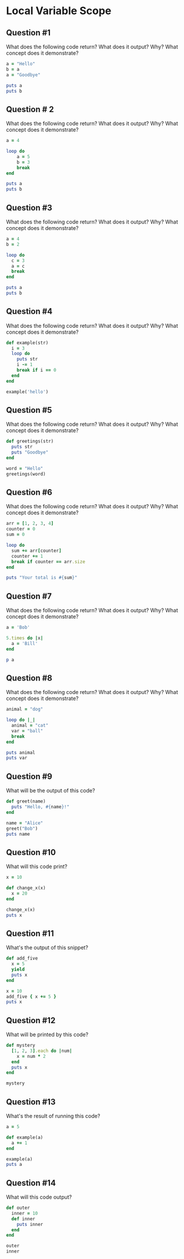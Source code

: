 # Local Variable Scope

## Question #1

What does the following code return? What does it output? Why? What concept does it demonstrate?

```ruby
a = "Hello"
b = a
a = "Goodbye"

puts a
puts b
```


## Question # 2

What does the following code return? What does it output? Why? What concept does it demonstrate?

```ruby
a = 4

loop do
	a = 5
	b = 3
	break
end

puts a
puts b
```


## Question #3

What does the following code return? What does it output? Why? What concept does it demonstrate?

```ruby
a = 4
b = 2

loop do  
  c = 3  
  a = c  
  break
end

puts a
puts b
```


## Question #4

What does the following code return? What does it output? Why? What concept does it demonstrate?

```ruby
def example(str)
  i = 3  
  loop do    
    puts str    
    i -= 1    
    break if i == 0  
  end
end

example('hello')
```


## Question #5

What does the following code return? What does it output? Why? What concept does it demonstrate?

```ruby
def greetings(str)  
  puts str  
  puts "Goodbye"
end

word = "Hello"
greetings(word)
```


## Question #6

What does the following code return? What does it output? Why? What concept does it demonstrate?

```ruby
arr = [1, 2, 3, 4]
counter = 0
sum = 0

loop do  
  sum += arr[counter]  
  counter += 1  
  break if counter == arr.size
end 

puts "Your total is #{sum}"
```


## Question #7

What does the following code return? What does it output? Why? What concept does it demonstrate?

```ruby
a = 'Bob'

5.times do |x|  
  a = 'Bill'
end

p a
```


## Question #8

What does the following code return? What does it output? Why? What concept does it demonstrate?

```ruby
animal = "dog"

loop do |_|  
  animal = "cat"  
  var = "ball"  
  break
end

puts animal
puts var
```

## Question #9

What will be the output of this code?

```ruby
def greet(name)
  puts "Hello, #{name}!"
end

name = "Alice"
greet("Bob")
puts name
```


## Question #10

What will this code print?

```ruby
x = 10

def change_x(x)
  x = 20
end

change_x(x)
puts x
```


## Question #11

What's the output of this snippet?

```ruby
def add_five
  x = 5
  yield
  puts x
end

x = 10
add_five { x += 5 }
puts x
```


## Question #12

What will be printed by this code?

```ruby
def mystery
  [1, 2, 3].each do |num|
    x = num * 2
  end
  puts x
end

mystery
```


## Question #13

What's the result of running this code?

```ruby
a = 5

def example(a)
  a += 1
end

example(a)
puts a
```


## Question #14

What will this code output?

```ruby
def outer
  inner = 10
  def inner
    puts inner
  end
end

outer
inner
```

